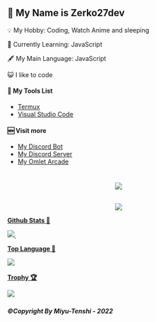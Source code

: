 <h2><b>🥫 My Name is Zerko27dev</b></h2>
<p>💡 My Hobby: Coding, Watch Anime and sleeping</p>
<p>📝 Currently Learning: <bold>JavaScript</bold></p>
<p>🖋️ My Main Language: JavaScript</p>
<p>😺 I like to code</p>
<h4><b>🔧 My Tools List</b></h4>

- [Termux](https://termux.com)
- [Visual Studio Code](https://code.visualstudio.com)

<h4><b>🆕 Visit more</b></h4>

- [My Discord Bot]()
- [My Discord Server]()
- [My Omlet Arcade](https://omlet.gg/himei_miyu)
<h1></h1>
<p align="center">
 <a href="#">
 <img src="https://discord.c99.nl/widget/theme-3/456124229281382401.png"></a>
 </a>
 <br>
 <br>
<p align="center">
 <a href="#">
 <img src="https://komarev.com/ghpvc/?username=Miyu-Tenshi&label=PROFILE+VIEWS"/>
 </a>
 <br>
<p align="center">
    <a href="#">
    <p><b>Github Stats 🎲<b></p>
    <img src="https://github-readme-stats.vercel.app/api?username=Miyu-Tenshi&include_all_commits=true&count_private=true&theme=dark&show_icons=true&hide_border=true&title_color=2c98ff&icon_color=2c98ff&bg_color=0d1117"/>
    <img scr="https://github.com/Miyu-Tenshi/github-readme-stats">
</a>
  <br>
<p align="center">
    <a href="#">
    <p><b>Top Language 🌳<b></p>
    <img src="https://github-readme-stats.vercel.app/api/top-langs/?username=Miyu-Tenshi&layout=compactlor=2c98ff&icon_color=2c98ff&bg_color=0d1117"/>
  </a>
  <br>
<p align="center">
    <a href="#">
    <p><b>Trophy 🏆<b></p>
    <img src="https://github-profile-trophy.vercel.app/?username=Miyu-Tenshi&theme=discord"/>
  </a>
  <br>

<h6><b>©Copyright By Miyu-Tenshi - 2022</b></h6>

